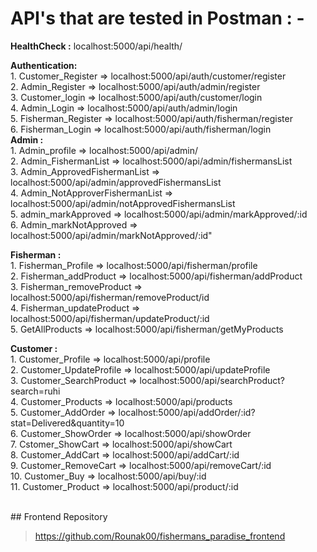 <h1>API's that are tested in Postman : -</h3> 

 **HealthCheck :** localhost:5000/api/health/
  
  **Authentication:** <br>
        1. Customer_Register => localhost:5000/api/auth/customer/register <br>2. Admin_Register => localhost:5000/api/auth/admin/register <br> 3. Customer_login => localhost:5000/api/auth/customer/login <br>4. Admin_Login =>  localhost:5000/api/auth/admin/login <br> 5. Fisherman_Register => localhost:5000/api/auth/fisherman/register <br> 6. Fisherman_Login => localhost:5000/api/auth/fisherman/login <br>
	**Admin :** <br>
	1. Admin_profile => localhost:5000/api/admin/ <br> 2. Admin_FishermanList => localhost:5000/api/admin/fishermansList <br> 3. Admin_ApprovedFishermanList => localhost:5000/api/admin/approvedFishermansList <br> 4. Admin_NotApproverFishermanList => localhost:5000/api/admin/notApprovedFishermansList <br> 5. admin_markApproved => localhost:5000/api/admin/markApproved/:id <br> 6. Admin_markNotApproved => localhost:5000/api/admin/markNotApproved/:id" <br>

  **Fisherman :** <br>
        1. Fisherman_Profile => localhost:5000/api/fisherman/profile <br> 2. Fisherman_addProduct => localhost:5000/api/fisherman/addProduct <br> 3. Fisherman_removeProduct => localhost:5000/api/fisherman/removeProduct/id <br> 4. Fisherman_updateProduct => localhost:5000/api/fisherman/updateProduct/:id <br> 5. GetAllProducts => localhost:5000/api/fisherman/getMyProducts <br>

**Customer :**  <br>
        1. Customer_Profile => localhost:5000/api/profile <br> 2. Customer_UpdateProfile => localhost:5000/api/updateProfile <br> 3. Customer_SearchProduct => localhost:5000/api/searchProduct?search=ruhi <br> 4. Customer_Products => localhost:5000/api/products <br> 5. Customer_AddOrder => localhost:5000/api/addOrder/:id? stat=Delivered&quantity=10  <br> 6. Customer_ShowOrder => localhost:5000/api/showOrder <br> 7. Cstomer_ShowCart => localhost:5000/api/showCart <br> 8. Customer_AddCart => localhost:5000/api/addCart/:id <br> 9. Customer_RemoveCart => localhost:5000/api/removeCart/:id <br>10. Customer_Buy => localhost:5000/api/buy/:id <br> 11. Customer_Product => localhost:5000/api/product/:id <br>

<br/>
## Frontend Repository

> https://github.com/Rounak00/fishermans_paradise_frontend

